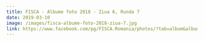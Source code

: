 ```yaml
---
title: FISCA - Albume foto 2018 - Ziua 6, Runda 7
date: 2019-03-10
image: /images/fisca-albume-foto-2018-ziua-7.jpg
link: https://www.facebook.com/pg/FISCA.Romania/photos/?tab=album&album_id=2109312746006240
---
```

